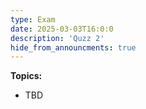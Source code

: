 ```yaml
---
type: Exam
date: 2025-03-03T16:0:0
description: 'Quzz 2'
hide_from_announcments: true
---
```

**Topics:**
- TBD
